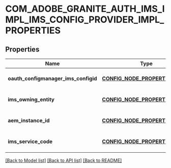 # COM_ADOBE_GRANITE_AUTH_IMS_IMPL_IMS_CONFIG_PROVIDER_IMPL_PROPERTIES

## Properties
Name | Type | Description | Notes
------------ | ------------- | ------------- | -------------
**oauth_configmanager_ims_configid** | [**CONFIG_NODE_PROPERTY_STRING**](configNodePropertyString.md) |  | [optional] [default to null]
**ims_owning_entity** | [**CONFIG_NODE_PROPERTY_STRING**](configNodePropertyString.md) |  | [optional] [default to null]
**aem_instance_id** | [**CONFIG_NODE_PROPERTY_STRING**](configNodePropertyString.md) |  | [optional] [default to null]
**ims_service_code** | [**CONFIG_NODE_PROPERTY_STRING**](configNodePropertyString.md) |  | [optional] [default to null]

[[Back to Model list]](../README.md#documentation-for-models) [[Back to API list]](../README.md#documentation-for-api-endpoints) [[Back to README]](../README.md)


